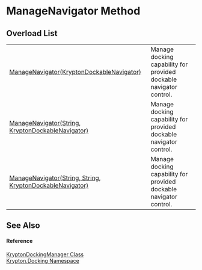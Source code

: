# ManageNavigator Method


## Overload List
<table>
<tr>
<td><a href="3b096e3f-9997-ff57-b109-0bda62272d99.md">ManageNavigator(KryptonDockableNavigator)</a></td>
<td>Manage docking capability for provided dockable navigator control.</td></tr>
<tr>
<td><a href="ce1cf213-1526-0574-86d1-2cb78afad7f0.md">ManageNavigator(String, KryptonDockableNavigator)</a></td>
<td>Manage docking capability for provided dockable navigator control.</td></tr>
<tr>
<td><a href="146d30a2-2829-8683-112e-990b395a2d27.md">ManageNavigator(String, String, KryptonDockableNavigator)</a></td>
<td>Manage docking capability for provided dockable navigator control.</td></tr>
</table>

## See Also


#### Reference
<a href="6c9c237d-95cb-a4ce-72c6-cd7684d3287e.md">KryptonDockingManager Class</a>  
<a href="98399376-cf41-9454-4b4d-4fab2ca20bc7.md">Krypton.Docking Namespace</a>  
